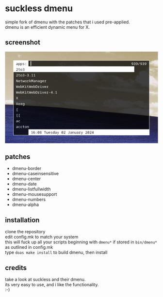 suckless dmenu
============================
simple fork of dmenu with the patches that i used pre-applied.<br/>
dmenu is an efficient dynamic menu for X.

screenshot
----------
![dmenu-patched](dmenu_screenshot.png?raw=true)

patches
------------
* dmenu-border<br/>
* dmenu-caseinsensitive<br/>
* dmenu-center<br/>
* dmenu-date<br/>
* dmenu-listfullwidth<br/>
* dmenu-mousesupport<br/>
* dmenu-numbers<br/>
* dmenu-alpha

installation
------------
clone the repository<br/>
edit config.mk to match your system<br/>
this will fuck up all your scripts beginning with `dmenu*` if stored in `bin/dmenu*` as outlined in config.mk<br/>
type `doas make install` to build dmenu, then install

credits
-------
take a look at suckless and their dmenu.<br/>
its very easy to use, and i like the functionality.<br/>
:-)
